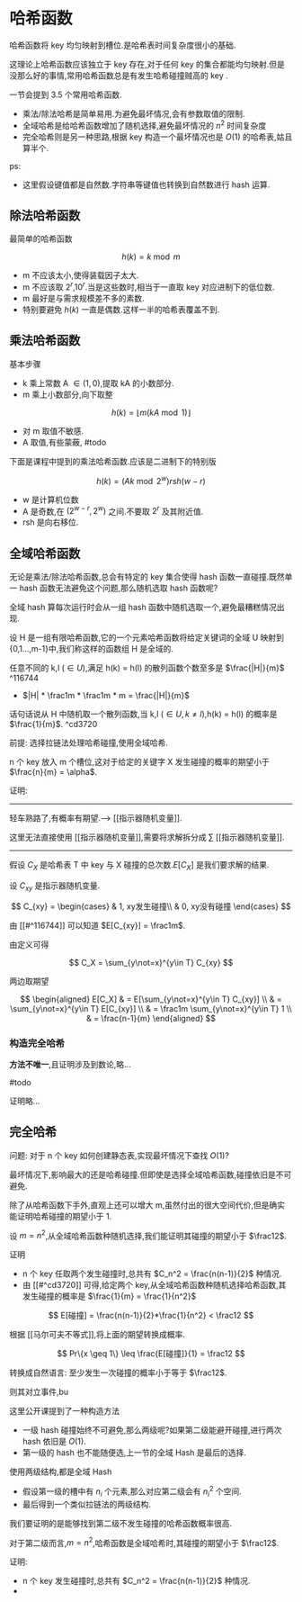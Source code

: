 # 哈希函数

哈希函数将 key 均匀映射到槽位.是哈希表时间复杂度很小的基础.

这理论上哈希函数应该独立于 key 存在,对于任何 key 的集合都能均匀映射.但是没那么好的事情,常用哈希函数总是有发生哈希碰撞贼高的 key .

一节会提到 3.5 个常用哈希函数.

- 乘法/除法哈希是简单易用.为避免最坏情况,会有参数取值的限制.
- 全域哈希是给哈希函数增加了随机选择,避免最坏情况的 $n^2$ 时间复杂度
- 完全哈希则是另一种思路,根据 key 构造一个最坏情况也是 $O(1)$ 的哈希表,姑且算半个.

ps:

- 这里假设键值都是自然数.字符串等键值也转换到自然数进行 hash 运算.

## 除法哈希函数

最简单的哈希函数

$$
h(k) = k \bmod m
$$

- m 不应该太小,使得装载因子太大.
- m 不应该取 $2^r$,$10^r$.当是这些数时,相当于一直取 key 对应进制下的低位数.
- m 最好是与需求规模差不多的素数.
- 特别要避免 $h(k)$ 一直是偶数.这样一半的哈希表覆盖不到.

## 乘法哈希函数

基本步骤

- k 乘上常数 A $\in(1,0)$,提取 kA 的小数部分.
- m 乘上小数部分,向下取整

$$
h(k) = \lfloor m(kA \bmod 1) \rfloor
$$

- 对 m 取值不敏感.
- A 取值,有些蒙蔽, #todo

下面是课程中提到的乘法哈希函数.应该是二进制下的特别版

$$
h(k) = (Ak \bmod 2^w) rsh (w - r)
$$

- w 是计算机位数
- A 是奇数,在 $(2^{w-r},2^w)$ 之间.不要取 $2^r$ 及其附近值.
- rsh 是向右移位.

## 全域哈希函数

无论是乘法/除法哈希函数,总会有特定的 key 集合使得 hash 函数一直碰撞.既然单一 hash 函数无法避免这个问题,那么随机选取 hash 函数呢?

全域 hash 算每次运行时会从一组 hash 函数中随机选取一个,避免最糟糕情况出现.

设 H  是一组有限哈希函数,它的一个元素哈希函数将给定关键词的全域 U 映射到 {0,1...,m-1}中,我们称这样的函数组 H 是全域的.

任意不同的 k,l ($\in U$),满足 h(k) = h(l) 的散列函数个数至多是 $\frac{|H|}{m}$ ^116744

- $|H| * \frac1m * \frac1m * m = \frac{|H|}{m}$

话句话说从 H 中随机取一个散列函数,当  k,l ($\in U,k \not=l$),h(k) = h(l) 的概率是 $\frac{1}{m}$. ^cd3720


前提: 选择拉链法处理哈希碰撞,使用全域哈希.

n 个 key 放入 m 个槽位,这对于给定的关键字 X 发生碰撞的概率的期望小于 $\frac{n}{m} = \alpha$.

证明: 

---
轻车熟路了,有概率有期望.--> [[指示器随机变量]].

这里无法直接使用 [[指示器随机变量]],需要将求解拆分成 $\sum$ [[指示器随机变量]].

---

假设 $C_X$ 是哈希表 T 中 key 与 X 碰撞的总次数.$E[C_X]$ 是我们要求解的结果.

设 $C_{xy}$ 是指示器随机变量.

$$
C_{xy} = \begin{cases}
& 1, xy发生碰撞\\
& 0, xy没有碰撞
\end{cases}
$$

由 [[#^116744]] 可以知道 $E[C_{xy}] = \frac1m$.

由定义可得

$$
C_X = \sum_{y\not=x}^{y\in T}  C_{xy}
$$

两边取期望

$$
\begin{aligned}
E[C_X] & = E[\sum_{y\not=x}^{y\in T}  C_{xy}] \\
& = \sum_{y\not=x}^{y\in T} E[C_{xy}] \\
& = \frac1m  \sum_{y\not=x}^{y\in T} 1 \\
& = \frac{n-1}{m}
\end{aligned}
$$

### 构造完全哈希

**方法不唯一**,且证明涉及到数论,略...

#todo 

证明略...

## 完全哈希

问题: 对于 n 个 key 如何创建静态表,实现最坏情况下查找 $O(1)$?

最坏情况下,影响最大的还是哈希碰撞.但即使是选择全域哈希函数,碰撞依旧是不可避免.

除了从哈希函数下手外,直观上还可以增大 m,虽然付出的很大空间代价,但是确实能证明哈希碰撞的期望小于 1.

设 $m = n^2$,从全域哈希函数种随机选择,我们能证明其碰撞的期望小于 $\frac12$.

证明

- n 个 key 任取两个发生碰撞时,总共有 $C_n^2 = \frac{n(n-1)}{2}$ 种情况.
- 由 [[#^cd3720]] 可得,给定两个 key,从全域哈希函数种随机选择哈希函数,其发生碰撞的概率是 $\frac{1}{m} = \frac{1}{n^2}$

$$
E[碰撞] = \frac{n(n-1)}{2}*\frac{1}{n^2} < \frac12
$$

根据 [[马尔可夫不等式]],将上面的期望转换成概率.

$$
Pr\{x \geq 1\} \leq \frac{E[碰撞]}{1} = \frac12
$$

转换成自然语言: 至少发生一次碰撞的概率小于等于 $\frac12$.

则其对立事件,bu




这里公开课提到了一种构造方法

- 一级 hash 碰撞始终不可避免,那么两级呢?如果第二级能避开碰撞,进行两次 hash 依旧是 $O(1)$.
- 第一级的 hash 也不能随便选,上一节的全域 Hash 是最后的选择.

使用两级结构,都是全域 Hash

- 假设第一级的槽中有 $n_i$ 个元素,那么对应第二级会有 $n_i^2$ 个空间.
- 最后得到一个类似拉链法的两级结构.

我们要证明的是能够找到第二级不发生碰撞的哈希函数概率很高.

对于第二级而言,$m = n^2$,哈希函数是全域哈希时,其碰撞的期望小于 $\frac12$.

证明:

- n 个 key 发生碰撞时,总共有 $C_n^2 = \frac{n(n-1)}{2}$ 种情况.
- 